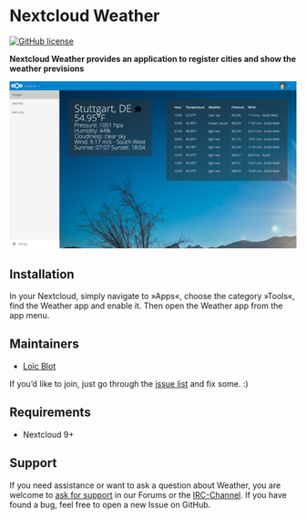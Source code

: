 # Nextcloud Weather
[![GitHub license](https://img.shields.io/badge/license-AGPLv3-blue.svg)](https://raw.githubusercontent.com/nextcloud/weather/master/COPYING)

**Nextcloud Weather provides an application to register cities and show the weather previsions**

![](screenshots/1.png)

## Installation

In your Nextcloud, simply navigate to »Apps«, choose the category »Tools«, find the Weather app and enable it.
Then open the Weather app from the app menu.

## Maintainers

- [Loïc Blot](https://github.com/nerzhul)

If you’d like to join, just go through the [issue list](https://github.com/nextcloud/weather/issues/) and fix some. :)

## Requirements

- Nextcloud 9+

## Support

If you need assistance or want to ask a question about Weather, you are welcome to [ask for support](https://help.nextcloud.com) in our Forums or the [IRC-Channel](https://webchat.freenode.net/?channels=nextcloud). If you have found a bug, feel free to open a new Issue on GitHub.

